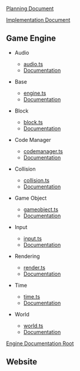 [Planning Document](../Documentation/PredesignSpec.pdf)

[Implementation Document](../Documentation/ImplementationDoc.pdf)


## Game Engine

* Audio
    * [audio.ts](../engine/src/audio.ts)
    * [Documentation](http://htmlpreview.github.io/?https://github.com/DFXLuna/BlockPusher/blob/master/Documentation/Typedoc/modules/_audio_.html)

* Base
    * [engine.ts](../engine/src/engine.ts)
    * [Documentation](http://htmlpreview.github.io/?https://github.com/DFXLuna/BlockPusher/blob/master/Documentation/Typedoc/modules/_engine_.html)

* Block
    * [block.ts](../engine/src/block.ts)
    * [Documentation](http://htmlpreview.github.io/?https://github.com/DFXLuna/BlockPusher/blob/master/Documentation/Typedoc/modules/_block_.html)

* Code Manager
    * [codemanager.ts](../engine/src/codemanager.ts)
    * [Documentation](http://htmlpreview.github.io/?https://github.com/DFXLuna/BlockPusher/blob/master/Documentation/Typedoc/modules/_codemanager_.html)

* Collision
    * [collision.ts](../engine/src/collision.ts)
    * [Documentation](http://htmlpreview.github.io/?https://github.com/DFXLuna/BlockPusher/blob/master/Documentation/Typedoc/modules/_collision_.html)

* Game Object
    * [gameobject.ts](../engine/src/gameobject.ts)
    * [Documentation](http://htmlpreview.github.io/?https://github.com/DFXLuna/BlockPusher/blob/master/Documentation/Typedoc/modules/_gameobject_.html)

* Input
    * [input.ts](../engine/src/input.ts)
    * [Documentation](http://htmlpreview.github.io/?https://github.com/DFXLuna/BlockPusher/blob/master/Documentation/Typedoc/modules/_input_.html)

* Rendering
    * [render.ts](../engine/src/render.ts)
    * [Documentation](http://htmlpreview.github.io/?https://github.com/DFXLuna/BlockPusher/blob/master/Documentation/Typedoc/modules/_render_.html)

* Time
    * [time.ts](../engine/src/time.ts)
    * [Documentation](http://htmlpreview.github.io/?https://github.com/DFXLuna/BlockPusher/blob/master/Documentation/Typedoc/modules/_time_.html)

* World
    * [world.ts](../engine/src/world.ts)
    * [Documentation](http://htmlpreview.github.io/?https://github.com/DFXLuna/BlockPusher/blob/master/Documentation/Typedoc/modules/_world_.html)

[Engine Documentation Root](http://htmlpreview.github.io/?https://github.com/DFXLuna/BlockPusher/blob/master/Documentation/Typedoc/index.html)

## Website
